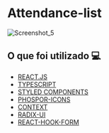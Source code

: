 <h1> Attendance-list </h1>

![Screenshot_5](https://user-images.githubusercontent.com/96798145/204144192-504fe879-48b6-4dea-b747-ec7fdfb64c2a.png)


<h2> O que foi utilizado 💻 </h2>

- [REACT.JS]()
- [TYPESCRIPT]()
- [STYLED COMPONENTS]()
- [PHOSPOR-ICONS]()
- [CONTEXT]()
- [RADIX-UI]()
- [REACT-HOOK-FORM]()
